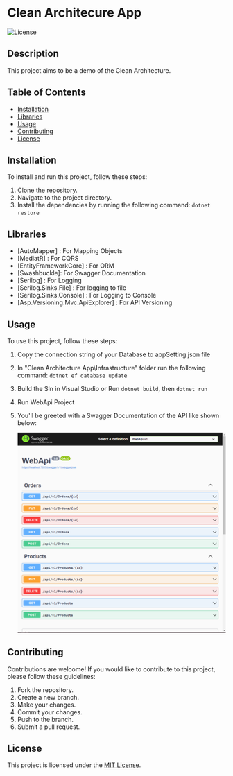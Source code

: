 # Clean Architecure App

[![License](https://img.shields.io/badge/license-MIT-blue.svg)](LICENSE)

## Description

This project aims to be a demo of the Clean Architecture.

## Table of Contents

- [Installation](#installation)
- [Libraries](#libraries)
- [Usage](#usage)
- [Contributing](#contributing)
- [License](#license)

## Installation

To install and run this project, follow these steps:

1. Clone the repository.
2. Navigate to the project directory.
3. Install the dependencies by running the following command: `dotnet restore`

## Libraries

- [AutoMapper] : For Mapping Objects
- [MediatR] : For CQRS
- [EntityFrameworkCore] : For ORM
- [Swashbuckle]: For Swagger Documentation
- [Serilog] : For Logging
- [Serilog.Sinks.File] : For logging to file
- [Serilog.Sinks.Console] : For Logging to Console
- [Asp.Versioning.Mvc.ApiExplorer] : For API Versioning


## Usage

To use this project, follow these steps:

1. Copy the connection string of your Database to appSetting.json file
2. In "Clean Architecture App\Infrastructure" folder run the following command: `dotnet ef database update`
3. Build the Sln in Visual Studio or Run `dotnet build`, then `dotnet run`
4. Run WebApi Project
5. You'll be greeted with a Swagger Documentation of the API like shown below: 
				
	![Swagger Documentation](./swagger/image.png)



## Contributing

Contributions are welcome! If you would like to contribute to this project, please follow these guidelines:

1. Fork the repository.
2. Create a new branch.
3. Make your changes.
4. Commit your changes.
5. Push to the branch.
6. Submit a pull request.

## License

This project is licensed under the [MIT License](LICENSE).

